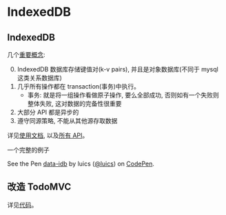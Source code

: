# IndexedDB

## IndexedDB

几个[重要概念](https://developer.mozilla.org/en-US/docs/Web/API/IndexedDB_API/Basic_Concepts_Behind_IndexedDB#concepts):

0. IndexedDB 数据库存储键值对(k-v pairs), 并且是对象数据库(不同于 mysql 这类关系数据库)
0. 几乎所有操作都在 transaction(事务)中执行。
    * 事务: 就是将一组操作看做原子操作, 要么全部成功, 否则如有一个失败则整体失败, 这对数据的完备性很重要
0. 大部分 API 都是异步的
0. 遵守同源策略, 不能从其他源存取数据

详见[使用文档](https://developer.mozilla.org/en-US/docs/Web/API/IndexedDB_API/Using_IndexedDB), 以及[所有 API](https://developer.mozilla.org/en-US/docs/Web/API/IndexedDB_API)。

一个完整的例子

<p data-height="500" data-theme-id="0" data-slug-hash="KzOGaR" data-default-tab="js" data-user="luics" data-embed-version="2" class="codepen">See the Pen <a href="http://codepen.io/luics/pen/KzOGaR/">data-idb</a> by luics (<a href="http://codepen.io/luics">@luics</a>) on <a href="http://codepen.io">CodePen</a>.</p>
<script async src="//assets.codepen.io/assets/embed/ei.js"></script>

## 改造 TodoMVC

详见[代码](https://github.com/luics/web-dev/blob/master/examples/data/TodoMVC-idb.html)。